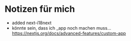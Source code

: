 # Notizen für mich
- added next-i18next
- könnte sein, dass ich _app noch machen muss... https://nextjs.org/docs/advanced-features/custom-app